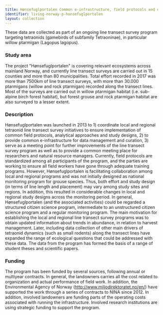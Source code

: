 ```yaml
---
title: Hønsefuglportalen Common e-infrastructure, field protocols and coordination of tetraonid line transect sampling in Norway
identifier: living-norway-p-honsefuglportalen
layout: collection
---
```



These data are collected as part of an ongoing line transect survey program targeting tetraonids (gamebirds of subfamily Tetraoninae), in particular willow ptarmigan (Lagopus lagopus).

### Study area
The project "Hønsefuglportalen" is covering relevant ecosystems across mainland Norway, and currently line transect surveys are carried out in 15 counties and more than 80 municipalities. Total effort recorded in 2017 was more than 7500km of line transect surveys, with more than 30.000 ptarmigans (willow and rock ptarmigan) recorded along the transect lines. Most of the surveys are carried out in willow ptarmigan habitat (i.e. sub-alpine birch forest habitat), but forest grouse and rock ptarmigan habitat are also surveyed to a lesser extent.

### Description
Hønsefuglportalen was launched in 2013 to 1) coordinate local and regional tetraonid line transect survey initiatives to ensure implementation of common field protocols, analytical approaches and study designs, 2) to provide common e-infrastructure for data management and curation, 3) serve as a meeting point for further improvements of the line transect survey program as well as to provide a common meeting place for researchers and natural resource managers. Currently, field protocols are standardized among all participants of the program, and the parties are working to ensure all field workers have gone through adequate training programs. However, Hønsefuglportalen is facilitating collaboration among local and regional programs and was not initially designed as national monitoring program for grouse species. Thus, both effort and study design (in terms of line length and placement) may vary among study sites and regions. In addition, this resulted in considerable changes in local and regional study designs across the monitoring period. In general, Hønsefuglportalen (and the associated activities) could be regarded a structured citizen science program, intermediate to an unstructured citizen science program and a regular monitoring program. The main motivation for establishing the local and regional line transect survey programs was to obtain updated information about trends in abundance, in relation to harvest management. Later, including data collection of other main drivers of tetraonid dynamics (such as small rodents) along the transect lines have expanded the range of ecological questions that could be addressed with these data. The data from the program has formed the basis of a range of student theses and scientific papers.

### Funding
The program has been funded by several sources, following annual or multiyear contracts. In general, the landowners carries all the cost related to organization and actual performance of field work. In addition, the Environmental Agency of Norway (http://www.miljodirektoratet.no/en/) have supported the work through a series of contracts to NINA since 2012. In addition, involved landowners are funding parts of the operating costs associated with running the infrastructure. Involved research institutions are using strategic funding to support the program.










  


